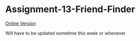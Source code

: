 # Assignment-13-Friend-Finder

[Online Version](https://mcale017-friend-finder.herokuapp.com/)

Will have to be updated sometime this week or whenever